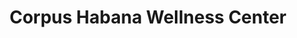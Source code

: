 ---
title: "Corpus Habana Wellness Center"
url: /la-habana/corpus-habana-wellness-center/
shop: masaje
---